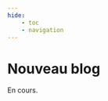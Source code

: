 ```yaml
---
hide:
    - toc
    - navigation
---
```

# Nouveau blog



En cours. 







<style>
  .md-content__button {
    display: none;
  }
    
  .image_loic {
        width: 200px;
        border-radius:25px;
        box-shadow: 5px 5px 8px 8px rgba(0, 0, 0, .2);
        display: block;
        margin-left: auto;
        margin-right: auto;  
  } 
</style>
